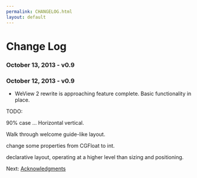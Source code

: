 ```yaml
---
permalink: CHANGELOG.html
layout: default
---
```


Change Log
==

<!-- TEMPLATE START -->

### October 13, 2013 - v0.9

### October 12, 2013 - v0.9
* WeView 2 rewrite is approaching feature complete.
Basic functionality in place.  





TODO:

90% case ... Horizontal vertical.

Walk through welcome guide-like layout.

change some properties from CGFloat to int.

declarative layout, operating at a higher level than sizing and positioning.

<!-- TEMPLATE END -->

Next\: [Acknowledgments](Acknowledgments.html)